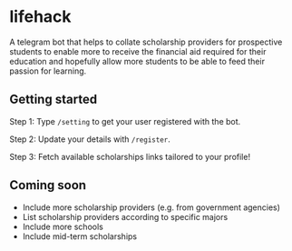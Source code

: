 # lifehack
A telegram bot that helps to collate scholarship providers for prospective students
to enable more to receive the financial aid required for their education and hopefully
allow more students to be able to feed their passion for learning.

## Getting started

Step 1: Type `/setting` to get your user registered with the bot.

Step 2: Update your details with `/register`.

Step 3: Fetch available scholarships links tailored to your profile!

## Coming soon
- Include more scholarship providers (e.g. from government agencies)
- List scholarship providers according to specific majors
- Include more schools
- Include mid-term scholarships